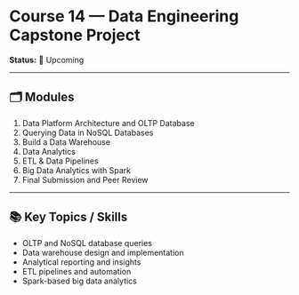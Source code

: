 # Course 14 — Data Engineering Capstone Project

**Status:** 📅 Upcoming  

---

## 🗂 Modules
1. Data Platform Architecture and OLTP Database  
2. Querying Data in NoSQL Databases  
3. Build a Data Warehouse  
4. Data Analytics  
5. ETL & Data Pipelines  
6. Big Data Analytics with Spark  
7. Final Submission and Peer Review  

---

## 📚 Key Topics / Skills
- OLTP and NoSQL database queries  
- Data warehouse design and implementation  
- Analytical reporting and insights  
- ETL pipelines and automation  
- Spark-based big data analytics
